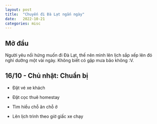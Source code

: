 ```yaml
---
layout: post
title:  "Chuyến đi Đà Lạt ngắn ngày"
date:   2022-10-21
categories: misc
---
```


## Mở đầu
Người yêu nổi hứng muốn đi Đà Lạt, thế nên mình lên lịch sắp xếp lên đó nghỉ dưỡng một vài ngày.
Không biết có gặp mưa bão không :V.

## 16/10 - Chủ nhật: Chuẩn bị 

+ Đặt vé xe khách
+ Đặt cọc thuê homestay

+ Tìm hiểu chỗ ăn chỗ ở

+ Lên lịch trình theo giờ giấc xe chạy

